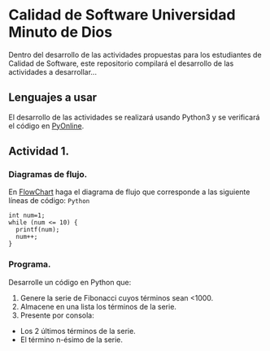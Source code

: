 # Calidad de Software Universidad Minuto de Dios
Dentro del desarrollo de las actividades propuestas para los estudiantes de Calidad de Software, este repositorio compilará el desarrollo de las actividades a desarrollar...
## Lenguajes a usar
El desarrollo de las actividades se realizará usando Python3 y se verificará el código en [PyOnline](http://bit.ly/2lTmiIe).

## Actividad 1.
### Diagramas de flujo.
En [FlowChart](http://bit.ly/2UQ8xYs) haga el diagrama de flujo que corresponde a las siguiente líneas de código:
`Python`
``` 
int num=1;
while (num <= 10) {
  printf(num);
  num++;
}
```
### Programa.
Desarrolle un código en Python que:
1. Genere la serie de Fibonacci cuyos términos sean <1000.
2. Almacene en una lista los términos de la serie.
3. Presente por consola:
* Los 2 últimos términos de la serie.
* El término n-ésimo de la serie.
